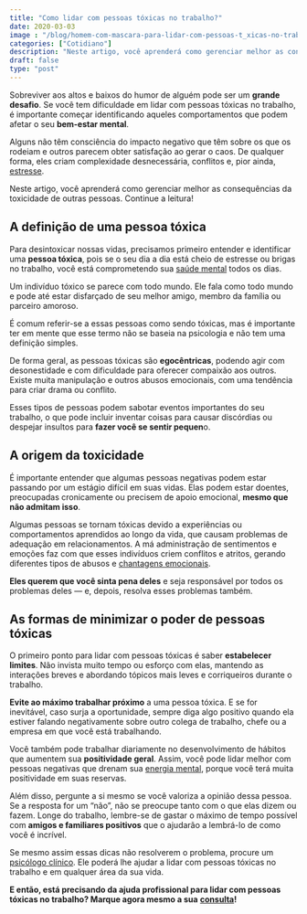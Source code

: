 ```yaml
---
title: "Como lidar com pessoas tóxicas no trabalho?"
date: 2020-03-03
image : "/blog/homem-com-mascara-para-lidar-com-pessoas-t_xicas-no-trabalho.jpg"
categories: ["Cotidiano"]
description: "Neste artigo, você aprenderá como gerenciar melhor as consequências da toxicidade de outras pessoas. Continue a leitura!"
draft: false
type: "post"
---
```


Sobreviver aos altos e baixos do humor de alguém pode ser um **grande desafio**. Se você tem dificuldade em lidar com pessoas tóxicas no trabalho, é importante começar identificando aqueles comportamentos que podem afetar o seu **bem-estar mental**.

Alguns não têm consciência do impacto negativo que têm sobre os que os rodeiam e outros parecem obter satisfação ao gerar o caos. De qualquer forma, eles criam complexidade desnecessária, conflitos e, pior ainda, [estresse](/5-maneiras-de-se-controlar-o-estresse/).

Neste artigo, você aprenderá como gerenciar melhor as consequências da toxicidade de outras pessoas. Continue a leitura!

## **A definição de uma pessoa tóxica**

Para desintoxicar nossas vidas, precisamos primeiro entender e identificar uma **pessoa tóxica**, pois se o seu dia a dia está cheio de estresse ou brigas no trabalho, você está comprometendo sua [saúde mental](/7-habitos-boa-saude-mental/) todos os dias.

Um indivíduo tóxico se parece com todo mundo. Ele fala como todo mundo e pode até estar disfarçado de seu melhor amigo, membro da família ou parceiro amoroso.

É comum referir-se a essas pessoas como sendo tóxicas, mas é importante ter em mente que esse termo não se baseia na psicologia e não tem uma definição simples.

De forma geral, as pessoas tóxicas são **egocêntricas**, podendo agir com desonestidade e com dificuldade para oferecer compaixão aos outros. Existe muita manipulação e outros abusos emocionais, com uma tendência para criar drama ou conflito.

Esses tipos de pessoas podem sabotar eventos importantes do seu trabalho, o que pode incluir inventar coisas para causar discórdias ou despejar insultos para **fazer você se sentir pequen**o.

## **A origem da toxicidade**

É importante entender que algumas pessoas negativas podem estar passando por um estágio difícil em suas vidas. Elas podem estar doentes, preocupadas cronicamente ou precisem de apoio emocional, **mesmo que não admitam isso**.

Algumas pessoas se tornam tóxicas devido a experiências ou comportamentos aprendidos ao longo da vida, que causam problemas de adequação em relacionamentos. A má administração de sentimentos e emoções faz com que esses indivíduos criem conflitos e atritos, gerando diferentes tipos de abusos e [chantagens emocionais](/como-lidar-com-a-chantagem-emocional/).

**Eles querem que você sinta pena deles** e seja responsável por todos os problemas deles — e, depois, resolva esses problemas também.

## **As formas de minimizar o poder de pessoas tóxicas**

O primeiro ponto para lidar com pessoas tóxicas é saber **estabelecer limites**. Não invista muito tempo ou esforço com elas, mantendo as interações breves e abordando tópicos mais leves e corriqueiros durante o trabalho.

**Evite ao máximo trabalhar próximo** a uma pessoa tóxica. E se for inevitável, caso surja a oportunidade, sempre diga algo positivo quando ela estiver falando negativamente sobre outro colega de trabalho, chefe ou a empresa em que você está trabalhando.

Você também pode trabalhar diariamente no desenvolvimento de hábitos que aumentem sua **positividade geral**. Assim, você pode lidar melhor com pessoas negativas que drenam sua [energia mental](/como-economizar-energia-mental/), porque você terá muita positividade em suas reservas.

Além disso, pergunte a si mesmo se você valoriza a opinião dessa pessoa. Se a resposta for um “não”, não se preocupe tanto com o que elas dizem ou fazem. Longe do trabalho, lembre-se de gastar o máximo de tempo possível com **amigos e familiares positivos** que o ajudarão a lembrá-lo de como você é incrível.

Se mesmo assim essas dicas não resolverem o problema, procure um [psicólogo clínico](/pra-que-serve-um-psicologo-clinico/). Ele poderá lhe ajudar a lidar com pessoas tóxicas no trabalho e em qualquer área da sua vida.

**E então, está precisando da ajuda profissional para lidar com pessoas tóxicas no trabalho? Marque agora mesmo a sua** [**consulta**](/contato/)**!**